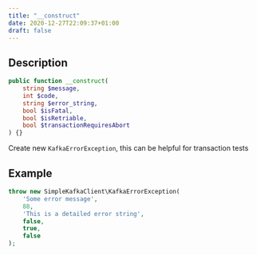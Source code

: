 ```yaml
---
title: "__construct"
date: 2020-12-27T22:09:37+01:00
draft: false
---
```

## Description
```php
public function __construct(
    string $message,
    int $code,
    string $error_string,
    bool $isFatal,
    bool $isRetriable,
    bool $transactionRequiresAbort
) {}
```
Create new `KafkaErrorException`, this can be helpful for transaction tests
## Example
```php
throw new SimpleKafkaClient\KafkaErrorException(
    'Some error message',
    88,
    'This is a detailed error string',
    false,
    true,
    false
);
```
